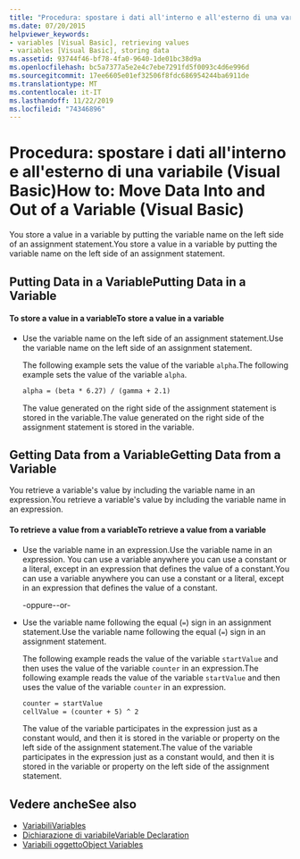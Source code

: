 ```yaml
---
title: "Procedura: spostare i dati all'interno e all'esterno di una variabile"
ms.date: 07/20/2015
helpviewer_keywords:
- variables [Visual Basic], retrieving values
- variables [Visual Basic], storing data
ms.assetid: 93744f46-bf78-4fa0-9640-1de01bc38d9a
ms.openlocfilehash: bc5a7377a5e2e4c7ebe7291fd5f0093c4d6e996d
ms.sourcegitcommit: 17ee6605e01ef32506f8fdc686954244ba6911de
ms.translationtype: MT
ms.contentlocale: it-IT
ms.lasthandoff: 11/22/2019
ms.locfileid: "74346896"
---
```

# <a name="how-to-move-data-into-and-out-of-a-variable-visual-basic"></a><span data-ttu-id="488a8-102">Procedura: spostare i dati all'interno e all'esterno di una variabile (Visual Basic)</span><span class="sxs-lookup"><span data-stu-id="488a8-102">How to: Move Data Into and Out of a Variable (Visual Basic)</span></span>

<span data-ttu-id="488a8-103">You store a value in a variable by putting the variable name on the left side of an assignment statement.</span><span class="sxs-lookup"><span data-stu-id="488a8-103">You store a value in a variable by putting the variable name on the left side of an assignment statement.</span></span>

## <a name="putting-data-in-a-variable"></a><span data-ttu-id="488a8-104">Putting Data in a Variable</span><span class="sxs-lookup"><span data-stu-id="488a8-104">Putting Data in a Variable</span></span>

#### <a name="to-store-a-value-in-a-variable"></a><span data-ttu-id="488a8-105">To store a value in a variable</span><span class="sxs-lookup"><span data-stu-id="488a8-105">To store a value in a variable</span></span>

- <span data-ttu-id="488a8-106">Use the variable name on the left side of an assignment statement.</span><span class="sxs-lookup"><span data-stu-id="488a8-106">Use the variable name on the left side of an assignment statement.</span></span>

    <span data-ttu-id="488a8-107">The following example sets the value of the variable `alpha`.</span><span class="sxs-lookup"><span data-stu-id="488a8-107">The following example sets the value of the variable `alpha`.</span></span>

    ```vb
    alpha = (beta * 6.27) / (gamma + 2.1)
    ```

    <span data-ttu-id="488a8-108">The value generated on the right side of the assignment statement is stored in the variable.</span><span class="sxs-lookup"><span data-stu-id="488a8-108">The value generated on the right side of the assignment statement is stored in the variable.</span></span>

## <a name="getting-data-from-a-variable"></a><span data-ttu-id="488a8-109">Getting Data from a Variable</span><span class="sxs-lookup"><span data-stu-id="488a8-109">Getting Data from a Variable</span></span>

<span data-ttu-id="488a8-110">You retrieve a variable's value by including the variable name in an expression.</span><span class="sxs-lookup"><span data-stu-id="488a8-110">You retrieve a variable's value by including the variable name in an expression.</span></span>

#### <a name="to-retrieve-a-value-from-a-variable"></a><span data-ttu-id="488a8-111">To retrieve a value from a variable</span><span class="sxs-lookup"><span data-stu-id="488a8-111">To retrieve a value from a variable</span></span>

- <span data-ttu-id="488a8-112">Use the variable name in an expression.</span><span class="sxs-lookup"><span data-stu-id="488a8-112">Use the variable name in an expression.</span></span> <span data-ttu-id="488a8-113">You can use a variable anywhere you can use a constant or a literal, except in an expression that defines the value of a constant.</span><span class="sxs-lookup"><span data-stu-id="488a8-113">You can use a variable anywhere you can use a constant or a literal, except in an expression that defines the value of a constant.</span></span>

  <span data-ttu-id="488a8-114">\-oppure-</span><span class="sxs-lookup"><span data-stu-id="488a8-114">\-or-</span></span>

- <span data-ttu-id="488a8-115">Use the variable name following the equal (`=`) sign in an assignment statement.</span><span class="sxs-lookup"><span data-stu-id="488a8-115">Use the variable name following the equal (`=`) sign in an assignment statement.</span></span>

  <span data-ttu-id="488a8-116">The following example reads the value of the variable `startValue` and then uses the value of the variable `counter` in an expression.</span><span class="sxs-lookup"><span data-stu-id="488a8-116">The following example reads the value of the variable `startValue` and then uses the value of the variable `counter` in an expression.</span></span>

  ```vb
  counter = startValue
  cellValue = (counter + 5) ^ 2
  ```

  <span data-ttu-id="488a8-117">The value of the variable participates in the expression just as a constant would, and then it is stored in the variable or property on the left side of the assignment statement.</span><span class="sxs-lookup"><span data-stu-id="488a8-117">The value of the variable participates in the expression just as a constant would, and then it is stored in the variable or property on the left side of the assignment statement.</span></span>

## <a name="see-also"></a><span data-ttu-id="488a8-118">Vedere anche</span><span class="sxs-lookup"><span data-stu-id="488a8-118">See also</span></span>

- [<span data-ttu-id="488a8-119">Variabili</span><span class="sxs-lookup"><span data-stu-id="488a8-119">Variables</span></span>](../../../../visual-basic/programming-guide/language-features/variables/index.md)
- [<span data-ttu-id="488a8-120">Dichiarazione di variabile</span><span class="sxs-lookup"><span data-stu-id="488a8-120">Variable Declaration</span></span>](../../../../visual-basic/programming-guide/language-features/variables/variable-declaration.md)
- [<span data-ttu-id="488a8-121">Variabili oggetto</span><span class="sxs-lookup"><span data-stu-id="488a8-121">Object Variables</span></span>](../../../../visual-basic/programming-guide/language-features/variables/object-variables.md)

